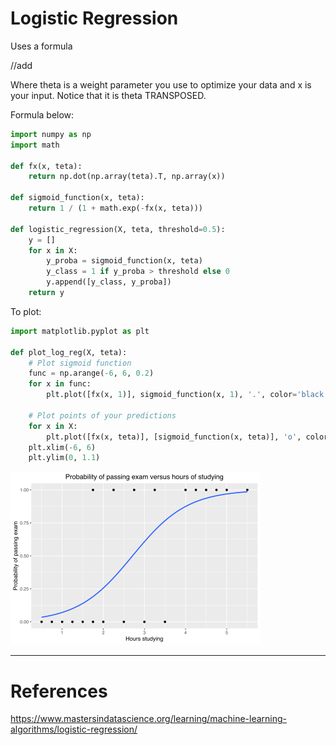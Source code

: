 # Logistic Regression

Uses a formula

//add

Where theta is a weight parameter you use to optimize your data and x is your input. 
Notice that it is theta TRANSPOSED.

Formula below:

```python
import numpy as np
import math

def fx(x, teta):
    return np.dot(np.array(teta).T, np.array(x))

def sigmoid_function(x, teta):
    return 1 / (1 + math.exp(-fx(x, teta)))

def logistic_regression(X, teta, threshold=0.5):
    y = []
    for x in X:
        y_proba = sigmoid_function(x, teta)
        y_class = 1 if y_proba > threshold else 0
        y.append([y_class, y_proba])
    return y
```

To plot:

```python
import matplotlib.pyplot as plt

def plot_log_reg(X, teta):
    # Plot sigmoid function
    func = np.arange(-6, 6, 0.2)
    for x in func:
        plt.plot([fx(x, 1)], sigmoid_function(x, 1), '.', color='black')

    # Plot points of your predictions
    for x in X:
        plt.plot([fx(x, teta)], [sigmoid_function(x, teta)], 'o', color='red')
    plt.xlim(-6, 6)
    plt.ylim(0, 1.1)
```

![Curve](img/logistic_curve.png)

---
# References

https://www.mastersindatascience.org/learning/machine-learning-algorithms/logistic-regression/